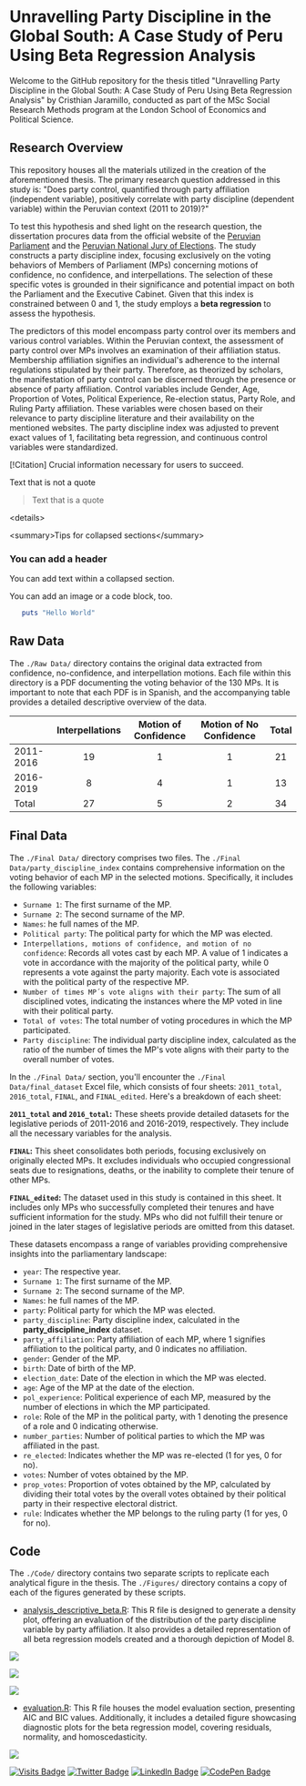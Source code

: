 # Unravelling Party Discipline in the Global South: A Case Study of Peru Using Beta Regression Analysis

Welcome to the GitHub repository for the thesis titled "Unravelling Party Discipline in the Global South: A Case Study of Peru Using Beta Regression Analysis" by Cristhian Jaramillo, conducted as part of the MSc Social Research Methods program at the London School of Economics and Political Science.

## Research Overview

This repository houses all the materials utilized in the creation of the aforementioned thesis. The primary research question addressed in this study is: "Does party control, quantified through party affiliation (independent variable), positively correlate with party discipline (dependent variable) within the Peruvian context (2011 to 2019)?"

To test this hypothesis and shed light on the research question, the dissertation procures data from the official website of the [Peruvian Parliament](https://www.leyes.congreso.gob.pe) and the [Peruvian National Jury of Elections](https://infogob.jne.gob.pe). The study constructs a party discipline index, focusing exclusively on the voting behaviors of Members of Parliament (MPs) concerning motions of confidence, no confidence, and interpellations. The selection of these specific votes is grounded in their significance and potential impact on both the Parliament and the Executive Cabinet. Given that this index is constrained between 0 and 1, the study employs a **beta regression** to assess the hypothesis.

The predictors of this model encompass party control over its members and various control variables. Within the Peruvian context, the assessment of party control over MPs involves an examination of their affiliation status. Membership affiliation signifies an individual's adherence to the internal regulations stipulated by their party. Therefore, as theorized by scholars, the manifestation of party control can be discerned through the presence or absence of party affiliation. Control variables include Gender, Age, Proportion of Votes, Political Experience, Re-election status, Party Role, and Ruling Party affiliation. These variables were chosen based on their relevance to party discipline literature and their availability on the mentioned websites. The party discipline index was adjusted to prevent exact values of 1, facilitating beta regression, and continuous control variables were standardized.

[!Citation] Crucial information necessary for users to succeed.

Text that is not a quote

> Text that is a quote

\<details\>

\<summary\>Tips for collapsed sections\</summary\>

### You can add a header

You can add text within a collapsed section.

You can add an image or a code block, too.

``` ruby
   puts "Hello World"
```

</details>


## Raw Data

The `./Raw Data/` directory contains the original data extracted from confidence, no-confidence, and interpellation motions. Each file within this directory is a PDF documenting the voting behavior of the 130 MPs. It is important to note that each PDF is in Spanish, and the accompanying table provides a detailed descriptive overview of the data.

|           | Interpellations | Motion of Confidence | Motion of No Confidence | Total |
|---------------|:-------------:|:-------------:|:-------------:|:-------------:|
| 2011-2016 |       19        |          1           |            1            |  21   |
| 2016-2019 |        8        |          4           |            1            |  13   |
| Total     |       27        |          5           |            2            |  34   |

## Final Data

The `./Final Data/` directory comprises two files. The `./Final Data/party_discipline_index` contains comprehensive information on the voting behavior of each MP in the selected motions. Specifically, it includes the following variables:

-   `Surname 1`: The first surname of the MP.
-   `Surname 2`: The second surname of the MP.
-   `Names`: he full names of the MP.
-   `Political party`: The political party for which the MP was elected.
-   `Interpellations, motions of confidence, and motion of no confidence`: Records all votes cast by each MP. A value of 1 indicates a vote in accordance with the majority of the political party, while 0 represents a vote against the party majority. Each vote is associated with the political party of the respective MP.
-   `Number of times MP´s vote aligns with their party`: The sum of all disciplined votes, indicating the instances where the MP voted in line with their political party.
-   `Total of votes`: The total number of voting procedures in which the MP participated.
-   `Party discipline`: The individual party discipline index, calculated as the ratio of the number of times the MP's vote aligns with their party to the overall number of votes.

In the `./Final Data/` section, you'll encounter the `./Final Data/final_dataset` Excel file, which consists of four sheets: `2011_total`, `2016_total`, `FINAL`, and `FINAL_edited`. Here's a breakdown of each sheet:

**`2011_total` and `2016_total`:** These sheets provide detailed datasets for the legislative periods of 2011-2016 and 2016-2019, respectively. They include all the necessary variables for the analysis.

**`FINAL`:** This sheet consolidates both periods, focusing exclusively on originally elected MPs. It excludes individuals who occupied congressional seats due to resignations, deaths, or the inability to complete their tenure of other MPs.

**`FINAL_edited`:** The dataset used in this study is contained in this sheet. It includes only MPs who successfully completed their tenures and have sufficient information for the study. MPs who did not fulfill their tenure or joined in the later stages of legislative periods are omitted from this dataset.

These datasets encompass a range of variables providing comprehensive insights into the parliamentary landscape:

-   `year`: The respective year.
-   `Surname 1`: The first surname of the MP.
-   `Surname 2`: The second surname of the MP.
-   `Names`: he full names of the MP.
-   `party`: Political party for which the MP was elected.
-   `party_discipline`: Party discipline index, calculated in the **party_discipline_index** dataset.
-   `party_affiliation`: Party affiliation of each MP, where 1 signifies affiliation to the political party, and 0 indicates no affiliation.
-   `gender`: Gender of the MP.
-   `birth`: Date of birth of the MP.
-   `election_date`: Date of the election in which the MP was elected.
-   `age`: Age of the MP at the date of the election.
-   `pol_experience`: Political experience of each MP, measured by the number of elections in which the MP participated.
-   `role`: Role of the MP in the political party, with 1 denoting the presence of a role and 0 indicating otherwise.
-   `number_parties`: Number of political parties to which the MP was affiliated in the past.
-   `re_elected`: Indicates whether the MP was re-elected (1 for yes, 0 for no).
-   `votes`: Number of votes obtained by the MP.
-   `prop_votes`: Proportion of votes obtained by the MP, calculated by dividing their total votes by the overall votes obtained by their political party in their respective electoral district.
-   `rule`: Indicates whether the MP belongs to the ruling party (1 for yes, 0 for no).

## Code

The `./Code/` directory contains two separate scripts to replicate each analytical figure in the thesis. The `./Figures/` directory contains a copy of each of the figures generated by these scripts.

-   [analysis_descriptive_beta.R](https://github.com/cristhianjaramillo/dissertation_partydiscipline/blob/main/Code/analysis_descriptive_beta.R): This R file is designed to generate a density plot, offering an evaluation of the distribution of the party discipline variable by party affiliation. It also provides a detailed representation of all beta regression models created and a thorough depiction of Model 8.

![](Figures/density_plot.jpg)

![](Figures/model_full.jpg)

![](Figures/model8.jpg)

-   [evaluation.R](https://github.com/cristhianjaramillo/dissertation_partydiscipline/blob/main/Code/evaluation.R): This R file houses the model evaluation section, presenting AIC and BIC values. Additionally, it includes a detailed figure showcasing diagnostic plots for the beta regression model, covering residuals, normality, and homoscedasticity.

![](Figures/evaluation.jpg)

[![Visits Badge](https://badges.pufler.dev/visits/braydoncoyer/braydoncoyer)](https:braydoncoyer.dev) [![Twitter Badge](https://img.shields.io/badge/Twitter-Profile-informational?style=flat&logo=twitter&logoColor=white&color=1CA2F1)](https://twitter.com/BraydonCoyer) [![LinkedIn Badge](https://img.shields.io/badge/LinkedIn-Profile-informational?style=flat&logo=linkedin&logoColor=white&color=0D76A8)](https://www.linkedin.com/in/braydon-coyer/) [![CodePen Badge](https://img.shields.io/badge/CodePen-Profile-informational?style=flat&logo=codepen&logoColor=white&color=black)](https://codepen.io/braydoncoyer)
